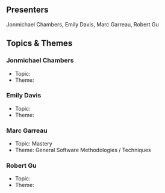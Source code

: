 ## Presenters

Jonmichael Chambers, Emily Davis, Marc Garreau, Robert Gu

## Topics & Themes

### Jonmichael Chambers

* Topic:
* Theme:

### Emily Davis

* Topic:
* Theme:

### Marc Garreau

* Topic: Mastery
* Theme: General Software Methodologies / Techniques

### Robert Gu

* Topic:
* Theme:
